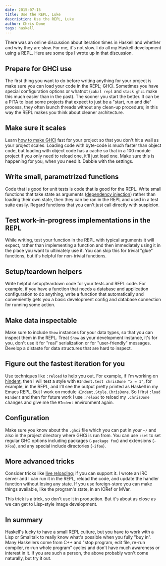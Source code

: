```yaml
---
date: 2015-07-15
title: Use the REPL, Luke
description: Use the REPL, Luke
author: Chris Done
tags: haskell
---
```


There was an online discussion about iteration times in Haskell and
whether and why they are slow. For me, it's not slow. I do all my
Haskell development using a REPL. Here are some tips I wrote up in
that discussion.

## Prepare for GHCi use

The first thing you want to do before writing anything for your
project is make sure you can load your code in the REPL;
GHCi. Sometimes you have special configuration options or whatnot
(`cabal repl` and `stack ghci` make this much easier than in the
past). The sooner you start the better. It can be a PITA to load some
projects that expect to just be a "start, run and die" process, they
often launch threads without any clean-up procedure; in this way the
REPL makes you think about cleaner architecture.

## Make sure it scales

Learn [how to make GHCi](http://chrisdone.com/posts/making-ghci-fast)
fast for your project so that you don't hit a wall as your project
scales. Loading code with byte-code is much faster than object code,
but loading with object code has a cache so that in a 100 module
project if you only need to reload one, it'll just load one. Make sure
this is happening for you, when you need it. Dabble with the settings.

## Write small, parametrized functions

Code that is good for unit tests is code that is good for the
REPL. Write small functions that take state as arguments
([dependency injection](https://en.wikipedia.org/wiki/Dependency_injection))
rather than loading their own state, then they can be ran in the REPL
and used in a test suite easily. Regard functions that you can't just
call directly with suspicion.

## Test work-in-progress implementations in the REPL

While writing, test your function in the REPL with typical arguments
it will expect, rather than implementing a function and then
immediately using it in the place you want to ultimately use it. You
can skip this for trivial "glue" functions, but it's helpful for
non-trivial functions.

## Setup/teardown helpers

Write helpful setup/teardown code for your tests and REPL code. For
example, if you have a function that needs a database and application
configuration to do anything, write a function that automatically and
conveniently gets you a basic development config and database
connection for running some action.

## Make data inspectable

Make sure to include `Show` instances for your data types, so that you
can inspect them in the REPL. Treat `Show` as your development
instance, it's for you, don't use it for "real" serialization or for
"user-friendly" messages. Develop a distaste for data structures that
are hard to inspect.

## Figure out the fastest iteration for you

Use techniques like `:reload` to help you out. For example, if I'm
working on [hindent](http://hackage.haskell.org/package/hindent), then
I will test a style with `HIndent.test chrisDone "x = 1"`, for
example, in the REPL, and I'll see the output pretty printed as
Haskell in my Emacs REPL. But I work on module
`HIndent.Style.ChrisDone`. So I first `:load HIndent` and then for
future work I use `:reload` to reload my `.ChrisDone` changes and give
me the `HIndent` environment again.

## Configuration

Make sure you know about the `.ghci` file which you can put in your
`~/` and also in the project directory where GHCi is run from. You can
use `:set` to set regular GHC options including packages (`-package
foo`) and extensions (`-XFoo`), and any special include directories
(`-ifoo`).

## More advanced tricks

Consider tricks like
[live reloading](http://chrisdone.com/posts/ghci-reload); if
you can support it. I wrote an IRC server and I can run it in the
REPL, reload the code, and update the handler function without losing
any state. If you use foreign-store you can make things available,
like the program's state, in an IORef or MVar.

This trick is a trick, so don't use it in production. But it's about
as close as we can get to Lisp-style image development.

## In summary

Haskell's lucky to have a small REPL culture, but you have to work
with a Lisp or Smalltalk to really know what's possible when you fully
"buy in". Many Haskellers come from C++ and "stop program, edit file,
re-run compiler, re-run whole program" cycles and don't have much
awareness or interest in it. If you are such a person, the above
probably won't come naturally, but try it out.
